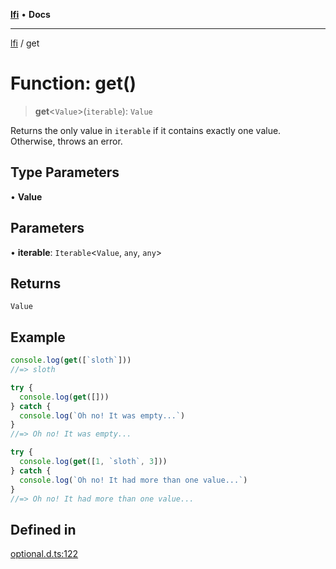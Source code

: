 [**lfi**](../readme.md) • **Docs**

***

[lfi](../globals.md) / get

# Function: get()

> **get**\<`Value`\>(`iterable`): `Value`

Returns the only value in `iterable` if it contains exactly one value.
Otherwise, throws an error.

## Type Parameters

• **Value**

## Parameters

• **iterable**: `Iterable`\<`Value`, `any`, `any`\>

## Returns

`Value`

## Example

```js
console.log(get([`sloth`]))
//=> sloth

try {
  console.log(get([]))
} catch {
  console.log(`Oh no! It was empty...`)
}
//=> Oh no! It was empty...

try {
  console.log(get([1, `sloth`, 3]))
} catch {
  console.log(`Oh no! It had more than one value...`)
}
//=> Oh no! It had more than one value...
```

## Defined in

[optional.d.ts:122](https://github.com/TomerAberbach/lfi/blob/fd6e1ff9d7b7d249090f89ead6d0a30e26aba2e4/src/operations/optional.d.ts#L122)
